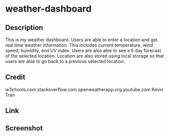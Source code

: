 # weather-dashboard

## Description
This is my weather dashboard. Users are able to enter a location and get real time weather information. This includes current temperature, wind speed, humidity, and UV index. Users are also able to see a 5 day forecast of the selected location. Location are also stored using local storage so that users are able to go back to a previous selected location. 

## Credit
w3chools.com 
stackoverflow.com 
openweatherapp.org
youtube.com
Kevin Tran

## Link

## Screenshot















